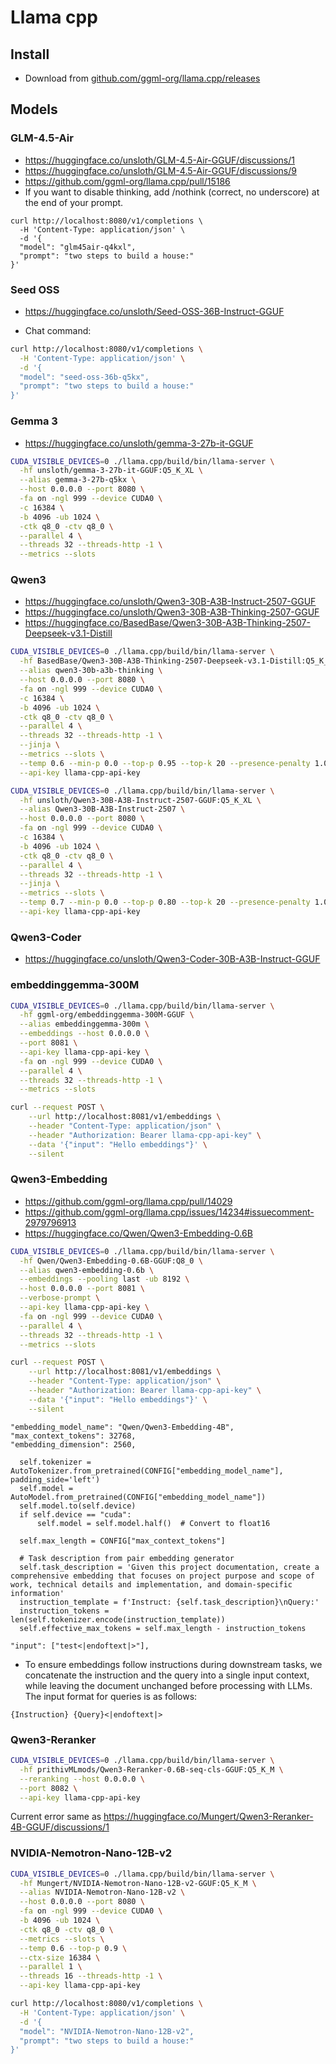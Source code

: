 # Llama cpp

## Install

- Download from [github.com/ggml-org/llama.cpp/releases](https://github.com/ggml-org/llama.cpp/releases)

## Models

### GLM-4.5-Air

- https://huggingface.co/unsloth/GLM-4.5-Air-GGUF/discussions/1
- https://huggingface.co/unsloth/GLM-4.5-Air-GGUF/discussions/9
- https://github.com/ggml-org/llama.cpp/pull/15186
- If you want to disable thinking, add /nothink (correct, no underscore) at the end of your prompt.

```
curl http://localhost:8080/v1/completions \
  -H 'Content-Type: application/json' \
  -d '{
  "model": "glm45air-q4kxl",
  "prompt": "two steps to build a house:"
}'
```

### Seed OSS

- https://huggingface.co/unsloth/Seed-OSS-36B-Instruct-GGUF

- Chat command:

```bash
curl http://localhost:8080/v1/completions \
  -H 'Content-Type: application/json' \
  -d '{
  "model": "seed-oss-36b-q5kx",
  "prompt": "two steps to build a house:"
}'
```

### Gemma 3

- https://huggingface.co/unsloth/gemma-3-27b-it-GGUF

```bash
CUDA_VISIBLE_DEVICES=0 ./llama.cpp/build/bin/llama-server \
  -hf unsloth/gemma-3-27b-it-GGUF:Q5_K_XL \
  --alias gemma-3-27b-q5kx \
  --host 0.0.0.0 --port 8080 \
  -fa on -ngl 999 --device CUDA0 \
  -c 16384 \
  -b 4096 -ub 1024 \
  -ctk q8_0 -ctv q8_0 \
  --parallel 4 \
  --threads 32 --threads-http -1 \
  --metrics --slots
```

### Qwen3

- https://huggingface.co/unsloth/Qwen3-30B-A3B-Instruct-2507-GGUF
- https://huggingface.co/unsloth/Qwen3-30B-A3B-Thinking-2507-GGUF
- https://huggingface.co/BasedBase/Qwen3-30B-A3B-Thinking-2507-Deepseek-v3.1-Distill

```bash
CUDA_VISIBLE_DEVICES=0 ./llama.cpp/build/bin/llama-server \
  -hf BasedBase/Qwen3-30B-A3B-Thinking-2507-Deepseek-v3.1-Distill:Q5_K_M \
  --alias qwen3-30b-a3b-thinking \
  --host 0.0.0.0 --port 8080 \
  -fa on -ngl 999 --device CUDA0 \
  -c 16384 \
  -b 4096 -ub 1024 \
  -ctk q8_0 -ctv q8_0 \
  --parallel 4 \
  --threads 32 --threads-http -1 \
  --jinja \
  --metrics --slots \
  --temp 0.6 --min-p 0.0 --top-p 0.95 --top-k 20 --presence-penalty 1.0 \
  --api-key llama-cpp-api-key
```

```bash
CUDA_VISIBLE_DEVICES=0 ./llama.cpp/build/bin/llama-server \
  -hf unsloth/Qwen3-30B-A3B-Instruct-2507-GGUF:Q5_K_XL \
  --alias Qwen3-30B-A3B-Instruct-2507 \
  --host 0.0.0.0 --port 8080 \
  -fa on -ngl 999 --device CUDA0 \
  -c 16384 \
  -b 4096 -ub 1024 \
  -ctk q8_0 -ctv q8_0 \
  --parallel 4 \
  --threads 32 --threads-http -1 \
  --jinja \
  --metrics --slots \
  --temp 0.7 --min-p 0.0 --top-p 0.80 --top-k 20 --presence-penalty 1.0 \
  --api-key llama-cpp-api-key
```

### Qwen3-Coder

- https://huggingface.co/unsloth/Qwen3-Coder-30B-A3B-Instruct-GGUF

### embeddinggemma-300M

```bash
CUDA_VISIBLE_DEVICES=0 ./llama.cpp/build/bin/llama-server \
  -hf ggml-org/embeddinggemma-300M-GGUF \
  --alias embeddinggemma-300m \
  --embeddings --host 0.0.0.0 \
  --port 8081 \
  --api-key llama-cpp-api-key \
  -fa on -ngl 999 --device CUDA0 \
  --parallel 4 \
  --threads 32 --threads-http -1 \
  --metrics --slots
```

```bash
curl --request POST \
    --url http://localhost:8081/v1/embeddings \
    --header "Content-Type: application/json" \
    --header "Authorization: Bearer llama-cpp-api-key" \
    --data '{"input": "Hello embeddings"}' \
    --silent
```

### Qwen3-Embedding

- https://github.com/ggml-org/llama.cpp/pull/14029
- https://github.com/ggml-org/llama.cpp/issues/14234#issuecomment-2979796913
- https://huggingface.co/Qwen/Qwen3-Embedding-0.6B

```bash
CUDA_VISIBLE_DEVICES=0 ./llama.cpp/build/bin/llama-server \
  -hf Qwen/Qwen3-Embedding-0.6B-GGUF:Q8_0 \
  --alias qwen3-embedding-0.6b \
  --embeddings --pooling last -ub 8192 \
  --host 0.0.0.0 --port 8081 \
  --verbose-prompt \
  --api-key llama-cpp-api-key \
  -fa on -ngl 999 --device CUDA0 \
  --parallel 4 \
  --threads 32 --threads-http -1 \
  --metrics --slots
```

```bash
curl --request POST \
    --url http://localhost:8081/v1/embeddings \
    --header "Content-Type: application/json" \
    --header "Authorization: Bearer llama-cpp-api-key" \
    --data '{"input": "Hello embeddings"}' \
    --silent
```

```
"embedding_model_name": "Qwen/Qwen3-Embedding-4B",
"max_context_tokens": 32768,
"embedding_dimension": 2560,

  self.tokenizer = AutoTokenizer.from_pretrained(CONFIG["embedding_model_name"], padding_side='left')
  self.model = AutoModel.from_pretrained(CONFIG["embedding_model_name"])
  self.model.to(self.device)
  if self.device == "cuda":
      self.model = self.model.half()  # Convert to float16

  self.max_length = CONFIG["max_context_tokens"]

  # Task description from pair embedding generator
  self.task_description = 'Given this project documentation, create a comprehensive embedding that focuses on project purpose and scope of work, technical details and implementation, and domain-specific information'
  instruction_template = f'Instruct: {self.task_description}\nQuery:'
  instruction_tokens = len(self.tokenizer.encode(instruction_template))
  self.effective_max_tokens = self.max_length - instruction_tokens
```

```
"input": ["test<|endoftext|>"],
```

- To ensure embeddings follow instructions during downstream tasks, we concatenate the instruction
  and the query into a single input context, while leaving the document unchanged before processing
  with LLMs. The input format for queries is as follows:

```
{Instruction} {Query}<|endoftext|>
```

### Qwen3-Reranker

```bash
CUDA_VISIBLE_DEVICES=0 ./llama.cpp/build/bin/llama-server \
  -hf prithivMLmods/Qwen3-Reranker-0.6B-seq-cls-GGUF:Q5_K_M \
  --reranking --host 0.0.0.0 \
  --port 8082 \
  --api-key llama-cpp-api-key
```

Current error same as https://huggingface.co/Mungert/Qwen3-Reranker-4B-GGUF/discussions/1

### NVIDIA-Nemotron-Nano-12B-v2

```bash
CUDA_VISIBLE_DEVICES=0 ./llama.cpp/build/bin/llama-server \
  -hf Mungert/NVIDIA-Nemotron-Nano-12B-v2-GGUF:Q5_K_M \
  --alias NVIDIA-Nemotron-Nano-12B-v2 \
  --host 0.0.0.0 --port 8080 \
  -fa on -ngl 999 --device CUDA0 \
  -b 4096 -ub 1024 \
  -ctk q8_0 -ctv q8_0 \
  --metrics --slots \
  --temp 0.6 --top-p 0.9 \
  --ctx-size 16384 \
  --parallel 1 \
  --threads 16 --threads-http -1 \
  --api-key llama-cpp-api-key
```

```bash
curl http://localhost:8080/v1/completions \
  -H 'Content-Type: application/json' \
  -d '{
  "model": "NVIDIA-Nemotron-Nano-12B-v2",
  "prompt": "two steps to build a house:"
}'
```

